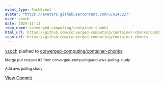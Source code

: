 ```yaml
---
event_type: PushEvent
avatar: "https://avatars.githubusercontent.com/u/814322?"
user: vsoch
date: 2024-11-11
repo_name: converged-computing/container-chonks
html_url: https://github.com/converged-computing/container-chonks/commit/ed0c5778f637dee2ed384f1171d0f6fdcb241dea
repo_url: https://github.com/converged-computing/container-chonks
---
```


<a href='https://github.com/vsoch' target='_blank'>vsoch</a> pushed to <a href='https://github.com/converged-computing/container-chonks' target='_blank'>converged-computing/container-chonks</a>

<small>Merge pull request #2 from converged-computing/add-aws-pulling-study

Add aws pulling study</small>

<a href='https://github.com/converged-computing/container-chonks/commit/ed0c5778f637dee2ed384f1171d0f6fdcb241dea' target='_blank'>View Commit</a>